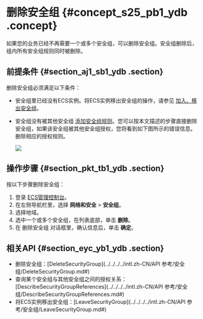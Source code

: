 # 删除安全组 {#concept_s25_pb1_ydb .concept}

如果您的业务已经不再需要一个或多个安全组，可以删除安全组。安全组删除后，组内所有安全组规则同时被删除。

## 前提条件 {#section_aj1_sb1_ydb .section}

删除安全组必须满足以下条件：

-   安全组里已经没有ECS实例。将ECS实例移出安全组的操作，请参见 [加入、移出安全组](intl.zh-CN/用户指南/实例/加入、移出安全组.md#)。
-   安全组没有被其他安全组 [添加安全组规则](intl.zh-CN/用户指南/安全组/添加安全组规则.md#)。您可以按本文描述的步骤直接删除安全组，如果该安全组被其他安全组授权，您将看到如下图所示的错误信息。删除相应的授权规则。

    ![](http://static-aliyun-doc.oss-cn-hangzhou.aliyuncs.com/assets/img/9723/15331246834661_zh-CN.png)


## 操作步骤 {#section_pkt_tb1_ydb .section}

按以下步骤删除安全组：

1.  登录 [ECS管理控制台](https://ecs.console.aliyun.com/#/home)。
2.  在左侧导航栏里，选择 **网络和安全** \> **安全组**。
3.  选择地域。
4.  选中一个或多个安全组，在列表底部，单击 **删除**。
5.  在 删除安全组 对话框里，确认信息后，单击 **确定**。

## 相关API {#section_eyc_yb1_ydb .section}

-   删除安全组：[DeleteSecurityGroup](../../../../intl.zh-CN/API 参考/安全组/DeleteSecurityGroup.md#)
-   查询某个安全组与其他安全组之间的授权关系：[DescribeSecurityGroupReferences](../../../../intl.zh-CN/API 参考/安全组/DescribeSecurityGroupReferences.md#)
-   将ECS实例移出安全组：[LeaveSecurityGroup](../../../../intl.zh-CN/API 参考/安全组/LeaveSecurityGroup.md#)

